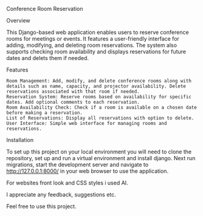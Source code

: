 Conference Room Reservation


Overview

This Django-based web application enables users to reserve conference rooms for meetings or events. It features a user-friendly interface for adding, modifying, and deleting room reservations. The system also supports checking room availability and displays reservations for future dates and delets them if needed.



Features

    Room Management: Add, modify, and delete conference rooms along with details such as name, capacity, and projector availability. Delete reservations associated with that room if needed.
    Reservation System: Reserve rooms based on availability for specific dates. Add optional comments to each reservation.
    Room Availability Check: Check if a room is available on a chosen date before making a reservation.
    List of Reservations: Display all reservations with option to delete.
    User Interface: Simple web interface for managing rooms and reservations.



Installation

To set up this project on your local environment you will need to clone the repository, set up and run a virtual environment and install django. Next run migrations, start the development server and navigate to http://127.0.0.1:8000/ in your web browser to use the application.



For websites front look and CSS styles i used AI.

I appreciate any feedback, suggestions etc.

Feel free to use this project.

